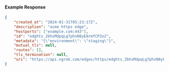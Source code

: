 <!-- Code generated for API Clients. DO NOT EDIT. -->

#### Example Response

```json
{
	"created_at": "2024-01-31T05:23:17Z",
	"description": "acme https edge",
	"hostports": ["example.com:443"],
	"id": "edghts_2bhsMdpqLg7phxN8yE8rmfCP2o2",
	"metadata": "{\"environment\": \"staging\"}",
	"mutual_tls": null,
	"routes": [],
	"tls_termination": null,
	"uri": "https://api.ngrok.com/edges/https/edghts_2bhsMdpqLg7phxN8yE8rmfCP2o2"
}
```
